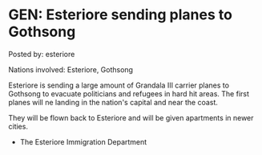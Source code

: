 # GEN: Esteriore sending planes to Gothsong

Posted by: esteriore

Nations involved: Esteriore, Gothsong

Esteriore is sending a large amount of Grandala III carrier planes to Gothsong to evacuate politicians and refugees in hard hit areas. The first planes will ne landing in the nation's capital and near the coast. 

They will be flown back to Esteriore and will be given apartments in newer cities.

- The Esteriore Immigration Department